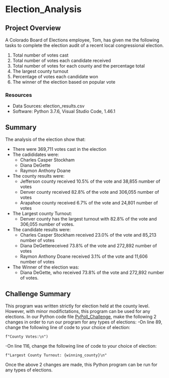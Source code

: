 # Election_Analysis

## Project Overview
A Colorado Board of Elections employee, Tom, has given me the following tasks to complete the election audit of a recent local congressional election.

1. Total number of votes cast
1. Total number of votes each candidate received
1. Total number of votes for each county and the percentage total
1. The largest county turnout
1. Percentage of votes each candidate won
1. The winner of the election based on popular vote

### Resources
- Data Sources: election_results.csv
- Software: Python 3.7.6, Visual Studio Code, 1.46.1

## Summary
The analysis of the election show that:
- There were 369,711 votes cast in the election
- The cadididates were:
	- Charles Casper Stockham
	- Diana DeGette
	- Raymon Anthony Doane
- The county results were:
	- Jefferson county received 10.5% of the vote and 38,855 number of votes
	- Denver county received 82.8% of the vote and 306,055 number of votes
	- Arapahoe county received 6.7% of the vote and 24,801 number of votes
- The Largest county Turnout:
	- Denver county has the largest turnout with 82.8% of the vote and 306,055 number of votes.
- The candidate results were:
	- Charles Casper Stockham received 23.0% of the vote and 85,213 number of votes
	- Diana DeGettereceived 73.8% of the vote and 272,892 number of votes
	- Raymon Anthony Doane received 3.1% of the vote and 11,606 number of votes
- The Winner of the election was:
	- Diana DeGette, who received 73.8% of the vote and 272,892 number of votes.
	
## Challenge Summary
This program was written strictly for election held at the county level. However, with minor modifictations, this program can be used for any elections. In our Python code file [PyPoll_Challenge](PyPoll_Challenge.py.py), make the following 2 changes in order to run our program for any types of elections:
-On line 89, change the following line of code to your choice of election:

    f"County Votes:\n")
    
-On line 116, change the following line of code to your choice of election:

    f"Largest County Turnout: {winning_county}\n"
	
Once the above 2 changes are made, this Python program can be run for any types of elections.
